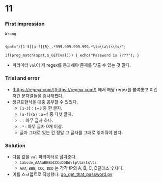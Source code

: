 # 11

### First impression
```
Wrong


$pat="/[1-3][a-f]{5}_.*999.999.999.999.*\tp\ta\ts\ts/";

if(preg_match($pat,$_GET[val])) { echo("Password is ????"); }
```
* 파라미터 `val`이 저 regex를 통과해야 문제를 맞출 수 있는 것 같다.

### Trial and error
* [https://regexr.com/](https://regexr.com/) 에서 해당 regex를 붙여놓고 이런 저런 문자열들을 검사해봤다.
* 정규표현식을 대충 공부할 수 있었다.
	- `[1-3]` : `1`~`3` 중 한 글자.
	- `[a-f]{5}` : `a`~`f` 중 다섯 글자.
	- `.` : 아무 글자 하나.
	- `.*` : 아무 글자 0개 이상.
	- 글자 그대로 있는 건 정말 그 글자를 그대로 엮어줘야 한다.

### Solution
* 다음 값을 `val` 파라미터로 넘겨준다.
	- `1abcde_AAAaBBBbCCCcDDDd\tp\ta\ts\ts`
	- `AAA`, `BBB`, `CCC`, `DDD` 는 각각 IP의 A, B, C, D클래스 숫자다.
* 이를 스크립트로 작성했다. [go_get_that_password.py](./go_get_that_password.py)